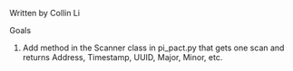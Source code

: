 Written by Collin Li

Goals
1. Add method in the Scanner class in pi_pact.py that gets one scan and returns Address, Timestamp, UUID, Major, Minor, etc.
